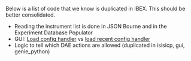 Below is a list of code that we know is duplicated in IBEX. This should be better consolidated.
* Reading the instrument list is done in JSON Bourne and in the Experiment Database Populator
* GUI: [Load config handler](https://github.com/ISISComputingGroup/ibex_gui/blob/master/base/uk.ac.stfc.isis.ibex.ui.configserver/src/uk/ac/stfc/isis/ibex/ui/configserver/commands/LoadConfigHandler.java) vs [load recent config handler](https://github.com/ISISComputingGroup/ibex_gui/blob/master/base/uk.ac.stfc.isis.ibex.ui.configserver/src/uk/ac/stfc/isis/ibex/ui/configserver/commands/RecentConfigsHandler.java)
* Logic to tell which DAE actions are allowed (duplicated in isisicp, gui, genie_python)